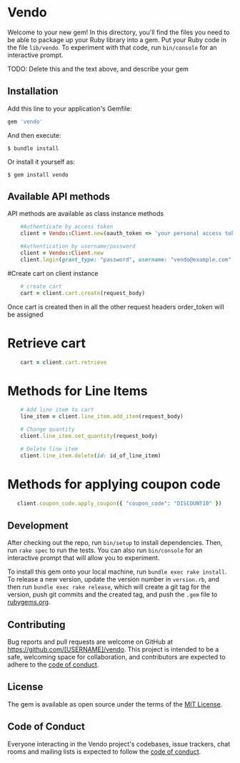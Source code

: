 # Vendo

Welcome to your new gem! In this directory, you'll find the files you need to be able to package up your Ruby library into a gem. Put your Ruby code in the file `lib/vendo`. To experiment with that code, run `bin/console` for an interactive prompt.

TODO: Delete this and the text above, and describe your gem

## Installation

Add this line to your application's Gemfile:

```ruby
gem 'vendo'
```

And then execute:

    $ bundle install

Or install it yourself as:

    $ gem install vendo

## Available API methods

API methods are available as class instance methods

```ruby
    #Authenticate by access token
    client = Vendo::Client.new(oauth_token => 'your personal access token')

    #Authentication by username/password
    client = Vendo::Client.new
    client.login(grant_type: "password", username: "vendo@example.com", password: "vendo123")

```
#Create cart on client instance

```ruby
    # create cart
    cart = client.cart.create(request_body)
```

Once cart is created then in all the other request headers order_token will be assigned

# Retrieve cart
```ruby
    cart = client.cart.retrieve
```

# Methods for Line Items

```ruby
    # Add line item to cart
    line_item = client.line_item.add_item(request_body)

    # Change quantity 
    client.line_item.set_quantity(request_body)

    # Delete line item
    client.line_item.delete(id: id_of_line_item)
```
 # Methods for applying coupon code

 ```ruby
    client.coupon_code.apply_coupon({ "coupon_code": "DISCOUNT10" })
 ```       


## Development

After checking out the repo, run `bin/setup` to install dependencies. Then, run `rake spec` to run the tests. You can also run `bin/console` for an interactive prompt that will allow you to experiment.

To install this gem onto your local machine, run `bundle exec rake install`. To release a new version, update the version number in `version.rb`, and then run `bundle exec rake release`, which will create a git tag for the version, push git commits and the created tag, and push the `.gem` file to [rubygems.org](https://rubygems.org).

## Contributing

Bug reports and pull requests are welcome on GitHub at https://github.com/[USERNAME]/vendo. This project is intended to be a safe, welcoming space for collaboration, and contributors are expected to adhere to the [code of conduct](https://github.com/[USERNAME]/vendo/blob/master/CODE_OF_CONDUCT.md).

## License

The gem is available as open source under the terms of the [MIT License](https://opensource.org/licenses/MIT).

## Code of Conduct

Everyone interacting in the Vendo project's codebases, issue trackers, chat rooms and mailing lists is expected to follow the [code of conduct](https://github.com/[USERNAME]/vendo/blob/master/CODE_OF_CONDUCT.md).
